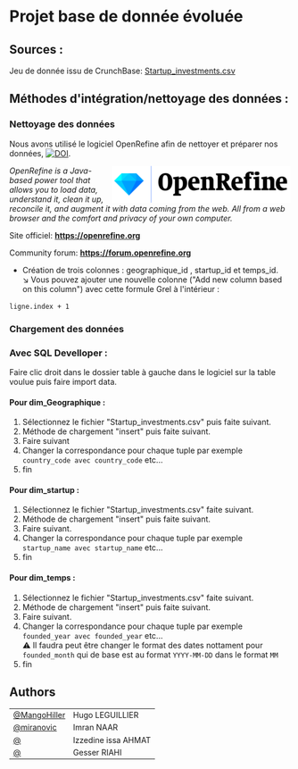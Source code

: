 
# Projet base de donnée évoluée

## Sources : 
Jeu de donnée issu de CrunchBase:
[Startup_investments.csv](https://data.world/datanerd/startup-venture-funding) 

## Méthodes d'intégration/nettoyage des données :
### Nettoyage des données
Nous avons utilisé le logiciel OpenRefine afin de nettoyer et préparer nos données, [![DOI](https://zenodo.org/badge/6220644.svg)](https://zenodo.org/badge/latestdoi/6220644).

[<img src="https://github.com/OpenRefine/OpenRefine/blob/master/graphics/icon/open-refine-320px.png" align="right">](https://openrefine.org)

*OpenRefine is a Java-based power tool that allows you to load data, understand it,
clean it up, reconcile it, and augment it with data coming from
the web. All from a web browser and the comfort and privacy of your own computer.*

Site officiel: **https://openrefine.org**

Community forum: **https://forum.openrefine.org**

* Création de trois colonnes : geographique_id , startup_id et temps_id.  
:arrow_lower_right: Vous pouvez ajouter une nouvelle colonne ("Add new column based on this column") avec cette formule Grel à l'intérieur :
```grel
ligne.index + 1
```


### Chargement des données
### Avec SQL Develloper :
Faire clic droit dans le dossier table à gauche dans le logiciel sur la table voulue puis faire import data.
#### Pour dim_Geographique :
1. Sélectionnez le fichier "Startup_investments.csv" puis faite suivant.
2. Méthode de chargement "insert" puis faite suivant.
3. Faire suivant
4. Changer la correspondance pour chaque tuple par exemple ```country_code avec country_code``` etc...
5. fin
#### Pour dim_startup :
1. Sélectionnez le fichier "Startup_investments.csv" faite suivant.
2. Méthode de chargement "insert" puis faite suivant.
3. Faire suivant.
4. Changer la correspondance pour chaque tuple par exemple ```startup_name avec startup_name``` etc...
5. fin
#### Pour dim_temps :
1. Sélectionnez le fichier "Startup_investments.csv" faite suivant.
2. Méthode de chargement "insert" puis faite suivant.
3. Faire suivant.
4. Changer la correspondance pour chaque tuple par exemple ```founded_year avec founded_year``` etc...  
 :warning:	 Il faudra peut être changer le format des dates nottament pour ```founded_month``` qui de base est au format ```YYYY-MM-DD``` dans le format ```MM```
5. fin


## Authors

|                                                    |                  |
| -------------------------------------------------- | ---------------- |
| [@MangoHiller](https://github.com/MangoHiller)     | Hugo LEGUILLIER  |
| [@miranovic](https://github.com/miranovic)         | Imran NAAR       |
| [@](https://github.com/miranovic)                  | Izzedine issa AHMAT|
| [@](https://github.com/miranovic)                  | Gesser RIAHI     |





